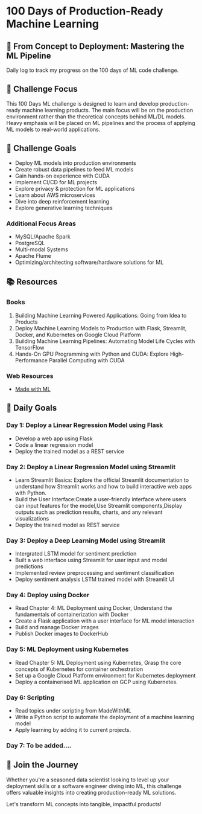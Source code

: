# 100 Days of Production-Ready Machine Learning

## 🚀 From Concept to Deployment: Mastering the ML Pipeline

Daily log to track my progress on the 100 days of ML code challenge.

## 🎯 Challenge Focus

This 100 Days ML challenge is designed to learn and develop production-ready machine learning products. The main focus will be on the production environment rather than the theoretical concepts behind ML/DL models. Heavy emphasis will be placed on ML pipelines and the process of applying ML models to real-world applications.

## 🌟 Challenge Goals

- Deploy ML models into production environments
- Create robust data pipelines to feed ML models
- Gain hands-on experience with CUDA
- Implement CI/CD for ML projects
- Explore privacy & protection for ML applications
- Learn about AWS microservices
- Dive into deep reinforcement learning
- Explore generative learning techniques

### Additional Focus Areas
- MySQL/Apache Spark
- PostgreSQL
- Multi-modal Systems
- Apache Flume
- Optimizing/architecting software/hardware solutions for ML

## 📚 Resources

### Books
1. Building Machine Learning Powered Applications: Going from Idea to Products
2. Deploy Machine Learning Models to Production with Flask, Streamlit, Docker, and Kubernetes on Google Cloud Platform
3. Building Machine Learning Pipelines: Automating Model Life Cycles with TensorFlow
4. Hands-On GPU Programming with Python and CUDA: Explore High-Performance Parallel Computing with CUDA

### Web Resources
- [Made with ML](https://madewithml.com/courses/mlops)

## 📅 Daily Goals

### Day 1: Deploy a Linear Regression Model using Flask
- Develop a web app using Flask
- Code a linear regression model
- Deploy the trained model as a REST service

### Day 2: Deploy a Linear Regression Model using Streamlit
- Learn Streamlit Basics: Explore the official Streamlit documentation to understand how Streamlit works and how to build interactive web apps with Python.
- Build the User Interface:Create a user-friendly interface where users can input features for the model,Use Streamlit components,Display outputs such as prediction results, charts, and any relevant visualizations 
- Deploy the trained model as REST service

### Day 3: Deploy a Deep Learning Model using Streamlit
- Intergrated LSTM model for sentiment prediction
- Built a web interface using Streamlit for user input and model predictions
- Implemented review preprocessing and sentiment classification
- Deploy sentiment analysis LSTM trained model with Streamlit UI

### Day 4: Deploy using Docker
- Read Chapter 4: ML Deployment using Docker, Understand the fundamentals of containerization with Docker
- Create a Flask application with a user interface for ML model interaction
- Build and manage Docker images
- Publish Docker images to DockerHub

### Day 5: ML Deployment using Kubernetes
- Read Chapter 5: ML Deployment using Kubernetes, Grasp the core concepts of Kubernetes for container orchestration
- Set up a Google Cloud Platform environment for Kubernetes deployment
- Deploy a containerised ML application on GCP using Kubernetes.

### Day 6: Scripting
- Read topics under scripting from MadeWithML
- Write a Python script to automate the deployment of a machine learning model
- Apply learning by adding it to current projects.

### Day 7: To be added....

## 🚀 Join the Journey

Whether you're a seasoned data scientist looking to level up your deployment skills or a software engineer diving into ML, this challenge offers valuable insights into creating production-ready ML solutions.

Let's transform ML concepts into tangible, impactful products!

